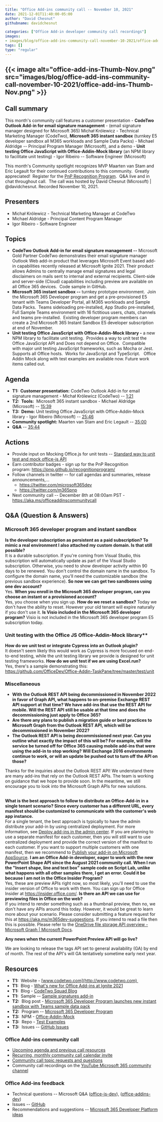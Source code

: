 ```yaml
---
title: "Office Add-ins community call -- November 10, 2021"
date: 2021-12-01T11:40:00-05:00
author: "David Chesnut"
githubname: davidchesnut

categories: ["Office Add-in developer community call recordings"]
images:
- images/blog/office-add-ins-community-call-november-10-2021/office-add-ins-Thumb-Nov.png
tags: []
type: "regular"
---
```


## {{< image alt="office-add-ins-Thumb-Nov.png" src="images/blog/office-add-ins-community-call-november-10-2021/office-add-ins-Thumb-Nov.png" >}}


## Call summary



This month's community call features a customer presentation -
**CodeTwo Outlook Add-in for email signature management** - (email
signature manager designed for Microsoft 365) Michał Królewicz -
Technical Marketing Manager (CodeTwo), **Microsoft 365 instant sandbox**
(turnkey E5 developer sandbox all M365 workloads and Sample Data
Packs) - Michael Aldridge -- Principal Program Manager (Microsoft), and
a demo - **Unit testing Office JavaScript with Office-Addin-Mock
library** (an NPM library to facilitate unit testing) - Igor Ribeiro --
Software Engineer (Microsoft) 

 This month's Community spotlight
recognizes MVP Maarten van Stam and Eric Legault for their continued
contributions to this community.  Greatly appreciated!  Register for the
[PnP Recognition Program](https://aka.ms/m365pnp-recognition).  Q&A live
and in chat throughout call.  The call was hosted by David Chesnut
(Microsoft) | \@davidchesnut. Recorded November 10, 2021.

## Presenters 

-   Michał Królewicz - Technical Marketing Manager​ at CodeTwo
-   Michael Aldridge - Principal Content Program Manager
-   Igor Ribeiro - Software Engineer


## Topics 

-   **CodeTwo Outlook Add-in for email signature management --**
    Microsoft Gold Partner CodeTwo demonstrates their email signature
    manager Outlook Web add-in product that leverages Microsoft Event
    based add-in capabilities recently released at Microsoft
    Ignite 2021. Their product allows Admins to centrally manage email
    signatures and legal disclaimers on mails sent to internal and
    external recipients. Client-side and server-side (Cloud)
    capabilities including preview are available on all Office 365
    devices.  Code sample in GitHub.     
-   **Microsoft 365 instant sandbox --** turnkey prototype environment. 
    Join the Microsoft 365 Developer program and get a pre-provisioned
    E5 tenant with Teams Developer Portal, all M365 workloads and Sample
    Data Packs.  Teams sideloading pre-installed, App Studio
    pre-installed, Full Sample Teams environment with 16 fictitious
    users, chats, channels and teams pre-installed.  Existing developer
    program members can create a 2nd Microsoft 365 Instant Sandbox E5
    developer subscription at end of November.    
-   **Unit testing Office JavaScript with Office-Addin-Mock library -**
    a new NPM library to facilitate unit testing.  Provides a way to
    unit test the Office JavaScript API and Does not depend on Office. 
    Compatible with major unit testing JavaScript frameworks, such as
    Mocha or Jest.  Supports all Office hosts.  Works for JavaScript and
    TypeScript.   Office Addin Mock along with test examples are
    available now. Future work items called out.    

## Agenda 

-   **T1:  Customer presentation:** CodeTwo Outlook Add-in for email
    signature management - Michał Królewicz (CodeTwo) --
    [1:21](https://youtu.be/7hGsmgNHqow?t=81)
-   **T2:  Tools:**  Microsoft 365 instant sandbox - Michael Aldridge
    (Microsoft) -- [15:39](https://youtu.be/7hGsmgNHqow?t=939)
-   **T3:  Demo:** Unit testing Office JavaScript with Office-Addin-Mock
    library - Igor Ribeiro (Microsoft) --
    [25:46](https://youtu.be/7hGsmgNHqow?t=1546)
-   **Community spotlight:** Maarten van Stam and Eric Legault --
    [35:00](https://youtu.be/7hGsmgNHqow?t=2100)
-   **Q&A** -- [35:44](https://youtu.be/7hGsmgNHqow?t=2144)

## Actions 

-   Provide input on Mocking Office.js for unit tests -- [Standard way
    to unit test and mock office-js
    API](https://techcommunity.microsoft.com/t5/microsoft-365-developer-platform/standard-way-to-unit-test-and-mock-office-js-api/idi-p/2718673) 
-   Earn contributor badges - sign up for the PnP Recognition
    program: <https://pnp.github.io/recognitionprogram/> 
-   Follow channels in twitter -- for call agendas and summaries,
    release announcements,...
    -   <https://twitter.com/microsoft365dev>
    -   <https://twitter.com/m365pnp>
-   Next community call -- December 8th at 08:00am PST -
    <https://aka.ms/officeaddinscommunitycall>


## Q&A (Question & Answers) 


### **Microsoft 365 developer program and instant sandbox** 

**Is the developer subscription as persistent as a paid subscription? To
mimic a real environment I also attached my custom domain. Is that still
possible?**\
It is a durable subscription. If you're coming from Visual Studio, this
subscription will automatically update as part of the Visual Studio
subscription. Otherwise, you need to show developer activity within 90
days to be renewed. You don't control the domain name in the sandbox.
To configure the domain name, you'll need the customizable sandbox (the
previous sandbox experience).
**So now we can get two sandboxes using one dev account?**\
Yes.
**When you enroll in the Microsoft 365 developer program, can you choose
an instant or a provisioned account?**\
Yes, you choose when you sign up.
**How do we reset a sandbox?**
Today we don't have the ability to reset. However your old tenant will
expire naturally if you don't use it.
**Is Visio included in the Microsoft 365 developer program?**
Visio is not included in the Microsoft 365 developer program E5
subscription today.

### Unit testing with the Office JS Office-Addin-Mock library** 

**How do we unit test or integrate Cypress into an Outlook plugin?**\
It doesn't seem likely this would work as Cypress is more focused on
end-to-end testing, while the unit testing library we provide is
designed for unit testing frameworks.
**How do we unit test if we are using Excel.run?**\
Yes, there's a sample demonstrating this:
<https://github.com/OfficeDev/Office-Addin-TaskPane/tree/master/test/unit> 

### Miscellaneous 

-   **With the Outlook REST API being decommissioned in November 2022 in
    favor of Graph API, what happens to on-premise Exchange REST API
    support at that time? We have add-ins that use the REST API for
    mobile. Will the REST API still be usable at that time and does the
    decommissioning just apply to Office 365?**
-   **Are there any plans to publish a migration guide or best practices
    to Microsoft Graph from the Outlook REST API, which will be
    decommissioned in November 2022?**
-   **The Outlook REST API is being decommissioned next year. Can you
    outline what exactly the impact of this will be? For example, will
    the service be turned off for Office 365 causing mobile add-ins that
    were using the add-in to stop working? Will Exchange 2016
    environments continue to work, or will an update be pushed out to
    turn off the API on those?**

Thanks for the inquiries about the Outlook REST API! We understand there
are many add-ins that rely on the Outlook REST APIs. The team is working
on guidance that we hope to provide soon. In the meantime, we still
encourage you to look into the Microsoft Graph APIs for new solutions.

\
**What is the best approach to follow to distribute an Office-Add-in in
a single tenant scenario? Since every customer has a different URL,
every manifest should be customized to communicate with the customer's
web app instance.**\
For a single tenant, the best approach is typically to have the admin
distribute your add-in by using centralized deployment. For more
information, see [Deploy add-ins in the admin
center](https://docs.microsoft.com/microsoft-365/admin/manage/manage-deployment-of-add-ins).
If you are planning to use a separate manifest for each customer, then
you will still want to use centralized deployment and provide the
correct version of the manifest to each customer. If you want to support
multiple customers with one manifest, then we recommend to [Publish your
add-in on Microsoft
AppSource](https://docs.microsoft.com/office/dev/store/submit-to-appsource-via-partner-center).
**I am an Office Add-in developer, eager to work with the new PowerPoint
Shape API since the August 2021 community call. When I run the "Insert
shape, line and text box" sample code on Script Lab, unlike what
happens with all other samples there, I get an error. Could it be
because I am not in the Office Insider Program?**\
Yes, these are preview APIs right now, so most likely, you'll need to
use the insider version of Office to work with them. You can sign up for
Office Insider at <https://insider.office.com/>.
**Is there an API we can use for previewing files in Office on the
web?**\
If you intend to render something such as a thumbnail preview, then no,
we don't have any APIs around this today. However, it would be great to
learn more about your scenario. Please consider submitting a feature
request for this at <https://aka.ms/m365dev-suggestions>. If you intend
to read a file then this is possible. Please refer to the [OneDrive file
storage API overview - Microsoft Graph | Microsoft
Docs](https://docs.microsoft.com/graph/onedrive-concept-overview).

**Any news when the current PowerPoint Preview API will go live?**

We are looking to release the tags API set to general availability (GA)
by end of month. The rest of the API's will GA tentatively sometime
early next year.


## Resources 

-   **T1:**  Website - [www.codetwo.com](http://www.codetwo.com) 
-   **T1:**  Blog - [What's new for Office Add-ins at Ignite
    2021](https://devblogs.microsoft.com/microsoft365dev/whats-new-for-office-add-ins-at-ignite-2021/) 
-   **T1:**  Blog - [CodeTwo Squad
    Blog](https://www.codetwo.com/blog/outlook-add-in-new-features-ignite-2021/) 
-   **T1:**  Sample -- [Sample signatures
    add-in](https://github.com/CodeTwoDev/sample-signatures-addin) 
-   **T2:**  Blog post - [Microsoft 365 Developer Program launches new
    instant sandbox with Teams sample data
    pack](https://devblogs.microsoft.com/microsoft365dev/microsoft-365-developer-program-launches-new-instant-sandbox-with-teams-sample-data-pack/) 
-   **T2:**  Program -- [Microsoft 365 Developer
    Program](https://developer.microsoft.com/microsoft-365/dev-program) 
-   **T3:**  NPM -
    [Office-Addin-Mock](https://www.npmjs.com/package/office-addin-mock) 
-   **T3:**  Repo - [Test
    Examples](https://github.com/OfficeDev/Office-Addin-TaskPane/tree/master/test/unit) 
-   **T3:**  Issues -- [GitHub
    Issues](https://github.com/OfficeDev/Office-Addin-Scripts/issues) 

### Office Add-ins community call 

-   [Upcoming agenda and previous call
    resources](https://aka.ms/officeaddinsagenda)
-   [Recurring, monthly community call calendar
    invite](https://aka.ms/officeaddinscommunitycall)
-   [Community call topic requests and
    questions](https://aka.ms/officeaddinsform)
-   Community call recordings on the [YouTube Microsoft 365 community
    channel](https://www.youtube.com/channel/UC_mKdhw-V6CeCM7gTo_Iy7w)

### Office Add-ins feedback 

-   Technical questions -- Microsoft Q&A
    ([office-js-dev](https://docs.microsoft.com/answers/topics/office-js-dev.html)),
    ([office-addins-dev](https://docs.microsoft.com/answers/topics/office-addins-dev.html))
-   Issues -- [GitHub](https://github.com/OfficeDev/office-js/issues)
-   Recommendations and suggestions -- [Microsoft 365 Developer Platform
    ideas](https://techcommunity.microsoft.com/t5/microsoft-365-developer-platform/idb-p/Microsoft365DeveloperPlatform)
 